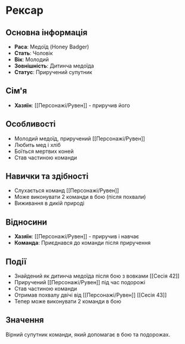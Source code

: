 # Рексар

## Основна інформація
- **Раса**: Медоїд (Honey Badger)
- **Стать**: Чоловік
- **Вік**: Молодий
- **Зовнішність**: Дитинча медоїда
- **Статус**: Приручений супутник

## Сім'я
- **Хазяїн**: [[Персонажі/Рувен]] - приручив його

## Особливості
- Молодий медоїд, приручений [[Персонажі/Рувен]]
- Любить мед і хліб
- Боїться мертвих коней
- Став частиною команди

## Навички та здібності
- Слухається команд [[Персонажі/Рувен]]
- Може виконувати 2 команди в бою (після похвали)
- Виживання в дикій природі

## Відносини
- **Хазяїн**: [[Персонажі/Рувен]] - приручив і навчає
- **Команда**: Приєднався до команди після приручення

## Події
- Знайдений як дитинча медоїда після бою з вовками [[Сесія 42]]
- Приручений [[Персонажі/Рувен]] під час подорожі
- Став частиною команди
- Отримав похвалу двічі від [[Персонажі/Рувен]] [[Сесія 43]]
- Тепер може виконувати 2 команди в бою

## Значення
Вірний супутник команди, який допомагає в бою та подорожах.

